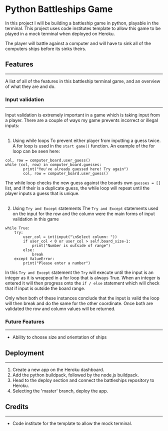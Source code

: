 # Python Battleships Game

In this project I will be building a battleship game in python, playable in the terminal. This project uses code institutes template to allow this game to be played in a mock terminal when deployed on Heroku.

The player will battle against a computer and will have to sink all of the computers ships before its sinks theirs.

## Features
<hr>

A list of all of the features in this battleship terminal game, and an overview of what they are and do.

### Input validation
<hr> 
Input validation is extremely important in a game which is taking input from a player. There are a couple of ways my game prevents incorrect or illegal inputs:
<br></br>

1. Using while loops
    To prevent either player from inputting a guess twice. A for loop is used in the `start game()` function. An example of the for loop can be seen here:
```
col, row = computer_board.user_guess()
while (col, row) in computer_board.guesses:
        print("You've already guessed here! Try again")
        col, row = computer_board.user_guess()
```
The while loop checks the new guess against the boards own `guesses = []` list, and if their is a duplicate guess, the while loop will repeat until the player inputs a guess that is unique.
<br></br>

2. Using `Try and Except` statements
    The `Try and Except` statements used on the input for the row and the column were the main forms of input validation in this game
```
while True:
    try:
        user_col = int(input("\nSelect column: "))
        if user_col < 0 or user_col > self.board_size-1:
            print("Number is outside of range")
        else:
            break
    except ValueError:
        print("Please enter a number")
```
In this `Try and Except` statement the `Try` will execute until the input is an integer as it is wrapped in a for loop that is always True. When an integer is entered it will then progress onto the `if / else` statement which will check that if input is outside the board range.

Only when both of these instances conclude that the input is valid the loop will then break and do the same for the other coordinate. Once both are validated the row and column values will be returned.

### Future Features
<hr>

* Ability to choose size and orientation of ships

## Deployment
<hr>

1. Create a new app on the Heroku dashboard.
2. Add the python buildpack, followed by the node.js buildpack.
3. Head to the deploy section and connect the battleships repository to Heroku.
4. Selecting the 'master' branch, deploy the app.

## Credits
<hr>

- Code institute for the template to allow the mock terminal.
